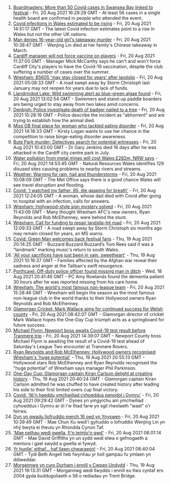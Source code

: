 1. [Boardmasters: More than 50 Covid cases in Swansea Bay linked to festival](https://www.bbc.co.uk/news/uk-wales-58275495) - Fri, 20 Aug 2021 16:29:29 GMT - At least 56 cases in a single health board are confirmed in people who attended the event.
2. [Covid infections in Wales estimated to be rising](https://www.bbc.co.uk/news/uk-wales-58280710) - Fri, 20 Aug 2021 14:51:17 GMT - The latest Covid infection estimates point to a rise in Wales but not the other UK nations.
3. [Man denies 16-year-old girl's takeaway murder](https://www.bbc.co.uk/news/uk-wales-58278348) - Fri, 20 Aug 2021 10:38:47 GMT - Wenjing Lin died at her family's Chinese takeaway in March.
4. [Cardiff manager will not force vaccine on players](https://www.bbc.co.uk/sport/football/58279616) - Fri, 20 Aug 2021 11:37:00 GMT - Manager Mick McCarthy says he can't and won't force Cardiff City's players to have the Covid-19 vaccination, despite the club suffering a number of cases over the summer.
5. [Wrexham: B5605 'may stay closed for years' after landslip](https://www.bbc.co.uk/news/uk-wales-58271578) - Fri, 20 Aug 2021 05:08:33 GMT - A road swept away by Storm Christoph last January may not reopen for years due to lack of funds.
6. [Llandrindod Lake: Wild swimming alert as blue-green algae found](https://www.bbc.co.uk/news/uk-wales-58278354) - Fri, 20 Aug 2021 13:02:54 GMT - Swimmers and stand-up paddle boarders are being urged to stay away from two lakes amid concerns.
7. [Denbigh: Police investigate death of badger nailed to a tree](https://www.bbc.co.uk/news/uk-wales-58281232) - Fri, 20 Aug 2021 10:28:19 GMT - Police describe the incident as "abhorrent" and are trying to establish how the animal died.
8. [Miss GB final place for woman who tackled eating disorder](https://www.bbc.co.uk/news/uk-wales-58281235) - Fri, 20 Aug 2021 14:18:33 GMT - Kirsty Logan wants to use her chance in the competition to raise binge-eating disorder awareness.
9. [Bute Park murder: Detectives search for potential witnesses](https://www.bbc.co.uk/news/uk-wales-58278349) - Fri, 20 Aug 2021 10:43:00 GMT - Dr Gary Jenkins died 16 days after he was attacked in the Cardiff city centre park in July.
10. [Water pollution from metal mines will cost Wales £282m, NRW says](https://www.bbc.co.uk/news/uk-wales-58276244) - Fri, 20 Aug 2021 14:53:45 GMT - Natural Resources Wales identifies 129 disused sites causing problems to nearby rivers and streams.
11. [Weather: Warning for rain, hail and thunderstorms](https://www.bbc.co.uk/news/uk-wales-58279099) - Fri, 20 Aug 2021 10:08:09 GMT - The Met Office says there is a good chance Wales will see travel disruption and flooding.
12. [Covid: 'I watched my father, 85, die gasping for breath'](https://www.bbc.co.uk/news/uk-wales-58278351) - Fri, 20 Aug 2021 12:24:05 GMT - A woman, whose dad died with Covid after going to hospital with an infection, calls for answers.
13. [Wrexham: Hollywood-style sign mystery solved](https://www.bbc.co.uk/news/uk-wales-58281233) - Fri, 20 Aug 2021 11:43:09 GMT - Many thought Wrexham AFC's new owners, Ryan Reynolds and Rob McElhenney, were behind the stunt.
14. [Wrexham: Call for funding to repair landslip-hit road](https://www.bbc.co.uk/news/uk-wales-58275493) - Fri, 20 Aug 2021 12:09:33 GMT - A road swept away by Storm Christoph six months ago may remain closed for years, an MS warns.
15. [Covid: Green Man welcomes back festival fans](https://www.bbc.co.uk/news/uk-wales-58275958) - Thu, 19 Aug 2021 20:14:25 GMT - Buzzard Buzzard Buzzard’s Tom Rees said it was a “landmark” marking music's return to south Wales.
16. ['All your sacrifices have just been in vain, sweetheart'](https://www.bbc.co.uk/news/uk-58267755) - Thu, 19 Aug 2021 10:16:37 GMT - Families affected by the Afghan war reveal their sadness and anger at the Taliban's swift resurgence.
17. [Porthcawl: Off-duty police officer found missing man in ditch](https://www.bbc.co.uk/news/uk-wales-58262831) - Wed, 18 Aug 2021 20:41:46 GMT - PC Amy Rowlands found the dementia patient 30 hours after he was reported missing from his care home.
18. [Wrexham: The world's most famous non-league team](https://www.bbc.co.uk/sport/football/58232725) - Fri, 20 Aug 2021 15:28:46 GMT - Wrexham will begin the season as the most famous non-league club in the world thanks to their Hollywood owners Ryan Reynolds and Rob McElhenney.
19. [Glamorgan Cricket: Mark Wallace aims for continued success for Welsh county](https://www.bbc.co.uk/sport/cricket/58279610) - Fri, 20 Aug 2021 08:42:07 GMT - Glamorgan director of cricket Mark Wallace hopes the One-Day Cup triumph acts as a springboard for future success.
20. [Michael Flynn: Newport boss awaits Covid-19 test result before Tranmere trip](https://www.bbc.co.uk/sport/football/58285434) - Fri, 20 Aug 2021 14:39:07 GMT - Newport County boss Michael Flynn is awaiting the result of a Covid-19 test ahead of Saturday's League Two encounter at Tranmere Rovers.
21. [Ryan Reynolds and Rob McElhenney: Hollywood owners recognised Wrexham's 'huge potential'](https://www.bbc.co.uk/sport/football/58259801) - Thu, 19 Aug 2021 20:55:13 GMT - Hollywood stars Rob McElhenney and Ryan Reynolds recognised the "huge potential" of Wrexham says manager Phil Parkinson.
22. [One-Day Cup: Glamorgan captain Kiran Carlson delight at creating history](https://www.bbc.co.uk/sport/cricket/58275483) - Thu, 19 Aug 2021 20:40:24 GMT - Glamorgan captain Kiran Carlson admitted he was chuffed to have created history after leading his side to their first limited overs cup final victory.
23. [Covid: 'Ni'n haeddu ymchwiliad cyhoeddus penodol i Gymru'](https://www.bbc.co.uk/newyddion/58271933) - Fri, 20 Aug 2021 09:29:42 GMT - Dynes yn ymgyrchu am ymchwiliad cyhoeddus i Gymru ar ôl i'w thad farw yn sgil rheolaeth "wael" o'r feirws.
24. [Dyn yn gwadu llofruddio merch 16 oed yn Ynyswen](https://www.bbc.co.uk/newyddion/58281393) - Fri, 20 Aug 2021 10:39:49 GMT - Mae Chun Xu wedi'i gyhuddo o lofruddio Wenjing Lin yn nhŷ bwyta ei theulu yn Rhondda Cynon Taf.
25. ['Mae pethau wedi gwella, fi'n teimlo'n gwd'](https://www.bbc.co.uk/newyddion/58270286) - Fri, 20 Aug 2021 06:01:14 GMT - Mae David Griffiths yn un sydd wedi elwa o gefnogaeth a mentora i gael swydd a gwella ei fywyd.
26. [Yr hunlle' eithaf... haf llawn chwaraeon!](https://www.bbc.co.uk/newyddion/58187206) - Fri, 20 Aug 2021 08:40:04 GMT - Tydi Beth Angell heb fwynhau yr holl gampau fu ymlaen yn ddiweddar.
27. [Morgannwg yn curo Durham i ennill y Cwpan Undydd](https://www.bbc.co.uk/newyddion/58272328) - Thu, 19 Aug 2021 19:13:31 GMT - Morgannwg wedi llwyddo i ennill eu tlws cyntaf ers 2004 gyda buddugoliaeth o 58 o rediadau yn Trent Bridge.
